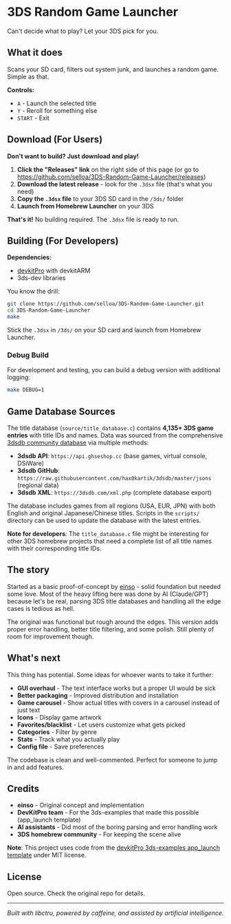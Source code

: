 # 3DS Random Game Launcher

Can't decide what to play? Let your 3DS pick for you.

## What it does

Scans your SD card, filters out system junk, and launches a random game. Simple as that.

**Controls:**
- `A` - Launch the selected title
- `Y` - Reroll for something else
- `START` - Exit

## Download (For Users)

**Don't want to build? Just download and play!**

1. **Click the "Releases" link** on the right side of this page (or go to https://github.com/selloa/3DS-Random-Game-Launcher/releases)
2. **Download the latest release** - look for the `.3dsx` file (that's what you need)
3. **Copy the `.3dsx` file** to your 3DS SD card in the `/3ds/` folder
4. **Launch from Homebrew Launcher** on your 3DS

**That's it!** No building required. The `.3dsx` file is ready to run.

## Building (For Developers)

**Dependencies:**
- [devkitPro](https://devkitpro.org/) with devkitARM
- 3ds-dev libraries

You know the drill:
```bash
git clone https://github.com/selloa/3DS-Random-Game-Launcher.git
cd 3DS-Random-Game-Launcher
make
```

Stick the `.3dsx` in `/3ds/` on your SD card and launch from Homebrew Launcher.

### Debug Build

For development and testing, you can build a debug version with additional logging:
```bash
make DEBUG=1
```

## Game Database Sources

The title database (`source/title_database.c`) contains **4,135+ 3DS game entries** with title IDs and names. Data was sourced from the comprehensive [3dsdb community database](https://3dsdb.com/) via multiple methods:

- **3dsdb API**: `https://api.ghseshop.cc` (base games, virtual console, DSiWare)
- **3dsdb GitHub**: `https://raw.githubusercontent.com/hax0kartik/3dsdb/master/jsons` (regional data)
- **3dsdb XML**: `https://3dsdb.com/xml.php` (complete database export)

The database includes games from all regions (USA, EUR, JPN) with both English and original Japanese/Chinese titles. Scripts in the `scripts/` directory can be used to update the database with the latest entries.

**Note for developers**: The `title_database.c` file might be interesting for other 3DS homebrew projects that need a complete list of all title names with their corresponding title IDs.

## The story

Started as a basic proof-of-concept by [einso](https://github.com/einso) - solid foundation but needed some love. Most of the heavy lifting here was done by AI (Claude/GPT) because let's be real, parsing 3DS title databases and handling all the edge cases is tedious as hell.

The original was functional but rough around the edges. This version adds proper error handling, better title filtering, and some polish. Still plenty of room for improvement though.

## What's next

This thing has potential. Some ideas for whoever wants to take it further:

- **GUI overhaul** - The text interface works but a proper UI would be sick
- **Better packaging** - Improved distribution and installation
- **Game carousel** - Show actual titles with covers in a carousel instead of just text
- **Icons** - Display game artwork
- **Favorites/blacklist** - Let users customize what gets picked
- **Categories** - Filter by genre
- **Stats** - Track what you actually play
- **Config file** - Save preferences

The codebase is clean and well-commented. Perfect for someone to jump in and add features.

## Credits

- **einso** - Original concept and implementation
- **DevKitPro team** - For the 3ds-examples that made this possible (app_launch template)
- **AI assistants** - Did most of the boring parsing and error handling work
- **3DS homebrew community** - For keeping the scene alive

**Note**: This project uses code from the [devkitPro 3ds-examples app_launch template](https://github.com/devkitPro/3ds-examples/blob/master/app_launch/source/main.c) under MIT license.

## License

Open source. Check the original repo for details.

---

*Built with libctru, powered by caffeine, and assisted by artificial intelligence.*